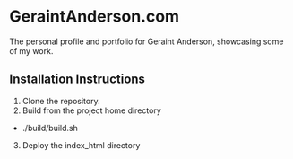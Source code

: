 # GeraintAnderson.com

The personal profile and portfolio for Geraint Anderson, showcasing some of my work.

## Installation Instructions

1. Clone the repository.
2. Build from the project home directory
  * ./build/build.sh
3. Deploy the index_html directory
